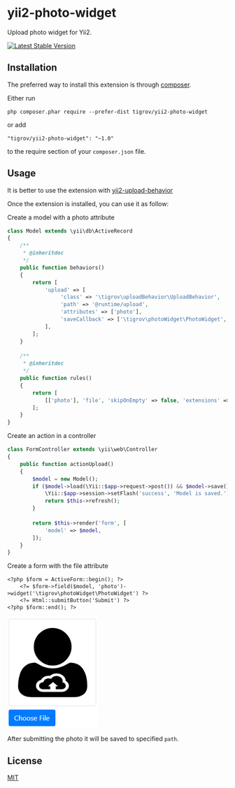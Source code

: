 yii2-photo-widget
=================

Upload photo widget for Yii2.

[![Latest Stable Version](https://poser.pugx.org/Tigrov/yii2-photo-widget/v/stable)](https://packagist.org/packages/Tigrov/yii2-photo-widget)

Installation
------------

The preferred way to install this extension is through [composer](http://getcomposer.org/download/).

Either run

```
php composer.phar require --prefer-dist tigrov/yii2-photo-widget
```

or add

```
"tigrov/yii2-photo-widget": "~1.0"
```

to the require section of your `composer.json` file.

	
Usage
-----

It is better to use the extension with [yii2-upload-behavior](https://github.com/Tigrov/yii2-upload-behavior)

Once the extension is installed, you can use it as follow:

Create a model with a photo attribute
```php
class Model extends \yii\db\ActiveRecord
{
    /**
     * @inheritdoc
     */
    public function behaviors()
    {
        return [
            'upload' => [
                 'class' => '\tigrov\uploadBehavior\UploadBehavior',
                 'path' => '@runtime/upload',
                 'attributes' => ['photo'],
                 'saveCallback' => ['\tigrov\photoWidget\PhotoWidget', 'crop'],
            ],
        ];
    }
    
    /**
     * @inheritdoc
     */
    public function rules()
    {
        return [
            [['photo'], 'file', 'skipOnEmpty' => false, 'extensions' => 'png,jpg,jpeg'],
        ];
    }
}
```

Create an action in a controller
```php
class FormController extends \yii\web\Controller
{
    public function actionUpload()
    {
        $model = new Model();
        if ($model->load(\Yii::$app->request->post()) && $model->save()) {
            \Yii::$app->session->setFlash('success', 'Model is saved.');
            return $this->refresh();
        }

        return $this->render('form', [
            'model' => $model,
        ]);
    }
}
```

Create a form with the file attribute
```
<?php $form = ActiveForm::begin(); ?>
    <?= $form->field($model, 'photo')->widget('\tigrov\photoWidget\PhotoWidget') ?>
    <?= Html::submitButton('Submit') ?>
<?php $form::end(); ?>
```

![drawing](photo-widget.png)

After submitting the photo it will be saved to specified `path`.

License
-------

[MIT](LICENSE)
